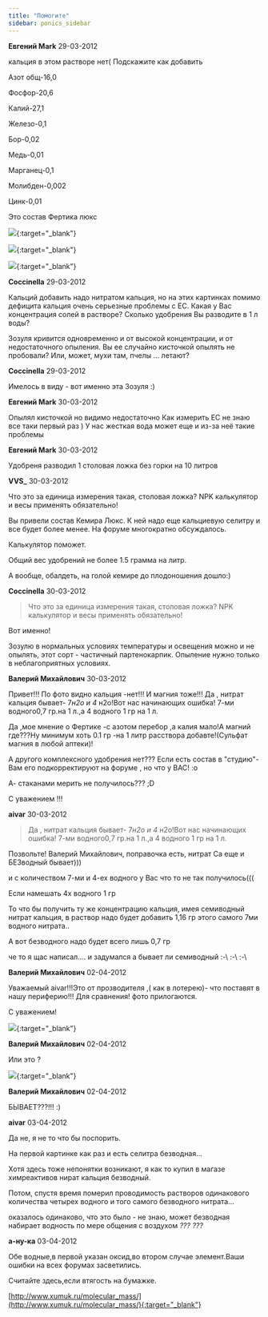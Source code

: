 ```yaml
---
title: "Помогите"
sidebar: ponics_sidebar
---
```


**Евгений Mark** 29-03-2012

кальция в этом растворе нет( Подскажите как добавить 

Азот общ-16,0

Фосфор-20,6

Калий-27,1

Железо-0,1

Бор-0,02

Медь-0,01

Марганец-0,1

Молибден-0,002

Цинк-0,01

Это состав Фертика люкс

[![](/attachimages/10427_001.jpg)](https://t.me/ponics_ru_files/7698){:target="_blank"}

[![](/attachimages/10429_003.jpg)](https://t.me/ponics_ru_files/7699){:target="_blank"}

[![](/attachimages/10431_000.jpg)](https://t.me/ponics_ru_files/7700){:target="_blank"}

**Coccinella** 29-03-2012

Кальций добавить надо нитратом кальция, но на этих картинках помимо дефицита кальция очень серьезные проблемы с ЕС. Какая у Вас концентрация солей в растворе? Сколько удобрения Вы разводите в 1 л воды?

Зозуля кривится одновременно и от высокой концентрации, и от недостаточного опыления. Вы ее случайно кисточкой опылять не пробовали? Или, может, мухи там, пчелы ... летают?


**Coccinella** 29-03-2012

Имелось в виду - вот именно эта Зозуля :)


**Евгений Mark** 30-03-2012

Опылял кисточкой но видимо недостаточно Как измерить ЕС не знаю все таки первый раз ) У нас жесткая вода может еще и из-за неё такие проблемы


**Евгений Mark** 30-03-2012

Удобреня разводил 1 столовая ложка без горки на 10 литров


**VVS_** 30-03-2012

Что это за единица измерения такая, столовая ложка? NPK калькулятор и весы применять обязательно!

Вы привели состав Кемира Люкс. К ней надо еще кальциевую селитру и все будет более менее. На форуме многократно обсуждалось.

Калькулятор поможет.

Общий вес удобрений не более 1.5 грамма на литр. 

А вообще, обалдеть, на голой кемире до плодоношения дошло:)


**Coccinella** 30-03-2012

> Что это за единица измерения такая, столовая ложка? NPK калькулятор и весы применять обязательно!

Вот именно!

Зозулю в нормальных условиях температуры и освещения можно и не опылять, этот сорт - частичный партенокарпик. Опыление нужно только в неблагоприятных условиях.


**Валерий Михайлович** 30-03-2012

Привет!!! По фото видно кальция -нет!!! И магния тоже!!! Да , нитрат кальция бывает- 7*н2о и 4* н2о!Вот нас начинающих ошибка! 7-ми водного0,7 гр.на 1 л.,а 4 водного 1 гр на 1 л.

Да ,мое мнение о Фертике -с азотом перебор ,а калия мало!А магний где???Ну минимум хоть 0.1 гр -на 1 литр расствора добавте!(Сульфат магния в любой аптеки)!

А другого комплексного удобрения нет??? Если есть состав в "студию"- Вам его подкорректируют на форуме , но что у ВАС! :o

А- стаканами мерить не получилось??? ;D

С уважением !!!


**aivar** 30-03-2012

> Да , нитрат кальция бывает- 7*н2о и 4* н2о!Вот нас начинающих ошибка! 7-ми водного0,7 гр.на 1 л.,а 4 водного 1 гр на 1 л.

Позвольте! Валерий Михайлович, поправочка есть, нитрат Са еще и БЕЗводный бывает)))

и с количеством 7-ми и 4-ех водного у Вас что то не так получилось(((

Если намешать 4х водного 1 гр

То что бы получить ту же концентрацию кальция, имея семиводный нитрат кальция, в раствор надо будет добавить 1,16 гр этого самого 7ми водного нитрата..

А вот безводного надо будет всего лишь 0,7 гр

че то я щас написал.... и задумался а бывает ли семиводный :-\ :-\ :-\


**Валерий Михайлович** 02-04-2012

Уважаемый aivar!!!Это от прозводителя ,( как в лотерею)- что поставят в нашу периферию!!! Для сравнения! фото прилогаются.

С уважением!

[![](/attachimages/10472_DSC01097.jpg)](https://t.me/ponics_ru_files/7701){:target="_blank"}

**Валерий Михайлович** 02-04-2012

Или это ?

[![](/attachimages/10474_P1020322.jpg)](https://t.me/ponics_ru_files/7702){:target="_blank"}

**Валерий Михайлович** 02-04-2012

БЫВАЕТ???!!! :)


**aivar** 03-04-2012

Да не, я не то что бы поспорить.

На первой картинке как раз и есть селитра безводная...

Хотя здесь тоже непонятки возникают, я как то купил в магазе химреактивов нират кальция безводный.

Потом, спустя время померил проводимость растворов одинакового количества четырех водного и того самого безводного нитрата...

оказалось одинаково, что это было - не знаю, может безводная набирает водность по мере общения с воздухом *???* *???*


**а-ну-ка** 03-04-2012

 Обе водные,в первой указан оксид,во втором случае элемент.Ваши ошибки на всех форумах засветились.

Считайте здесь,если втягость на бумажке.

[http://www.xumuk.ru/molecular_mass/](http://www.xumuk.ru/molecular_mass/){:target="_blank"}


